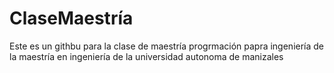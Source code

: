 ﻿# ClaseMaestría

Este es un githbu para la clase de maestría progrmación papra ingeniería de la maestría en ingeniería de la universidad autonoma de manizales
